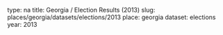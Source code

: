 type: na
title: Georgia / Election Results (2013)
slug: places/georgia/datasets/elections/2013
place: georgia
dataset: elections
year: 2013
